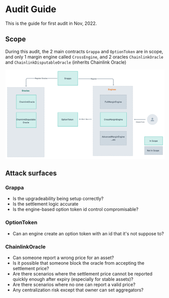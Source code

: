 # Audit Guide

This is the guide for first audit in Nov, 2022.

## Scope

During this audit, the 2 main contracts `Grappa` and `OptionToken` are in scope, and only 1 margin engine called `CrossEngine`, and 2 oracles `ChainlinkOracle` and `ChainlinkDisputableOracle` (inherits Chainlink Oracle)

![high level](./imgs/scope-audit-1.png)

## Attack surfaces

### Grappa

* Is the upgradeability being setup correctly?
* Is the settlement logic accurate
* Is the engine-based option token id control compromisable?

### OptionToken

* Can an engine create an option token with an id that it's not suppose to?

### ChainlinkOracle

* Can someone report a wrong price for an asset?
* Is it possible that someone block the oracle from accepting the settlement price? 
* Are there scenarios where the settlement price cannot be reported quickly enough after expiry (especially for stable assets)?
* Are there scenarios where no one can report a valid price?
* Any centralization risk except that owner can set aggregators?
